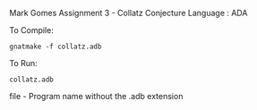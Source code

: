 Mark Gomes
Assignment 3 - Collatz Conjecture
Language : ADA

To Compile:

    gnatmake -f collatz.adb

To Run:

    collatz.adb

file - Program name without the .adb extension
